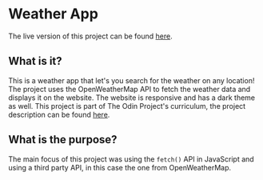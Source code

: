 # Weather App

The live version of this project can be found [here](https://weatherapp.niconap.dev/).

## What is it?
This is a weather app that let's you search for the weather on any location! The project uses the OpenWeatherMap API to fetch the weather data and displays it on the website. The website is responsive and has a dark theme as well. This project is part of The Odin Project's curriculum, the project description can be found [here](https://www.theodinproject.com/lessons/weather-app).

## What is the purpose?
The main focus of this project was using the `fetch()` API in JavaScript and using a third party API, in this case the one from OpenWeatherMap.
